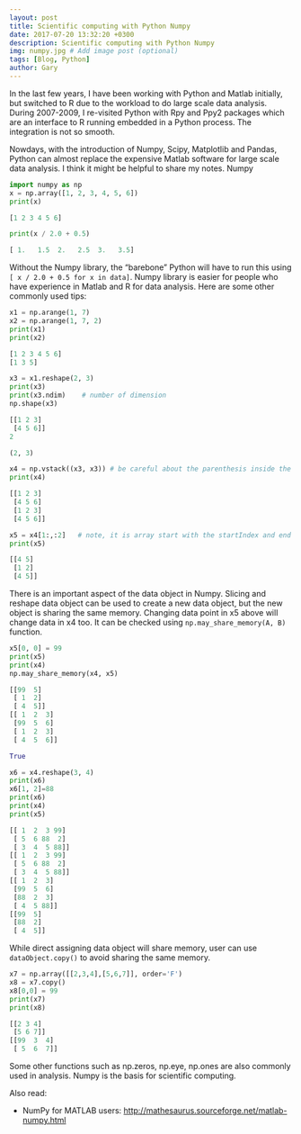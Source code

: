 ```yaml
---
layout: post
title: Scientific computing with Python Numpy
date: 2017-07-20 13:32:20 +0300
description: Scientific computing with Python Numpy
img: numpy.jpg # Add image post (optional)
tags: [Blog, Python]
author: Gary
---
```


In the last few years, I have been working with Python and Matlab initially, but switched to R due to the workload to do large scale data analysis. During 2007-2009, I re-visited Python with Rpy and Ppy2 packages which are an interface to R running embedded in a Python process. The integration is not so smooth.

Nowdays, with the introduction of Numpy, Scipy, Matplotlib and Pandas, Python can almost replace the expensive Matlab software for large scale data analysis. I think it might be helpful to share my notes.
Numpy

```Python
import numpy as np
x = np.array([1, 2, 3, 4, 5, 6])
print(x)

[1 2 3 4 5 6]

print(x / 2.0 + 0.5)

[ 1.   1.5  2.   2.5  3.   3.5]
```

Without the Numpy library, the “barebone” Python will have to run this using `[ x / 2.0 + 0.5 for x in data]`. Numpy library is easier for people who have experience in Matlab and R for data analysis. Here are some other commonly used tips:

```Python
x1 = np.arange(1, 7)
x2 = np.arange(1, 7, 2)
print(x1)
print(x2)

[1 2 3 4 5 6]
[1 3 5]

x3 = x1.reshape(2, 3)
print(x3)
print(x3.ndim)    # number of dimension
np.shape(x3)

[[1 2 3]
 [4 5 6]]
2

(2, 3)

x4 = np.vstack((x3, x3)) # be careful about the parenthesis inside the fucntion parenthesis
print(x4)

[[1 2 3]
 [4 5 6]
 [1 2 3]
 [4 5 6]]

x5 = x4[1:,:2]   # note, it is array start with the startIndex and end with endIndex-1 (does not include endIndex)
print(x5)  

[[4 5]
 [1 2]
 [4 5]]
```

There is an important aspect of the data object in Numpy. Slicing and reshape data object can be used to create a new data object, but the new object is sharing the same memory. Changing data point in x5 above will change data in x4 too. It can be checked using `np.may_share_memory(A, B)` function.

```Python
x5[0, 0] = 99
print(x5)
print(x4)
np.may_share_memory(x4, x5)

[[99  5]
 [ 1  2]
 [ 4  5]]
[[ 1  2  3]
 [99  5  6]
 [ 1  2  3]
 [ 4  5  6]]

True

x6 = x4.reshape(3, 4)
print(x6)
x6[1, 2]=88
print(x6)
print(x4)
print(x5)

[[ 1  2  3 99]
 [ 5  6 88  2]
 [ 3  4  5 88]]
[[ 1  2  3 99]
 [ 5  6 88  2]
 [ 3  4  5 88]]
[[ 1  2  3]
 [99  5  6]
 [88  2  3]
 [ 4  5 88]]
[[99  5]
 [88  2]
 [ 4  5]]
```

While direct assigning data object will share memory, user can use `dataObject.copy()` to avoid sharing the same memory.

```Python
x7 = np.array([[2,3,4],[5,6,7]], order='F')
x8 = x7.copy()
x8[0,0] = 99
print(x7)
print(x8)

[[2 3 4]
 [5 6 7]]
[[99  3  4]
 [ 5  6  7]]
 ```

Some other functions such as np.zeros, np.eye, np.ones are also commonly used in analysis.
Numpy is the basis for scientific computing.

Also read:
* NumPy for MATLAB users: http://mathesaurus.sourceforge.net/matlab-numpy.html
